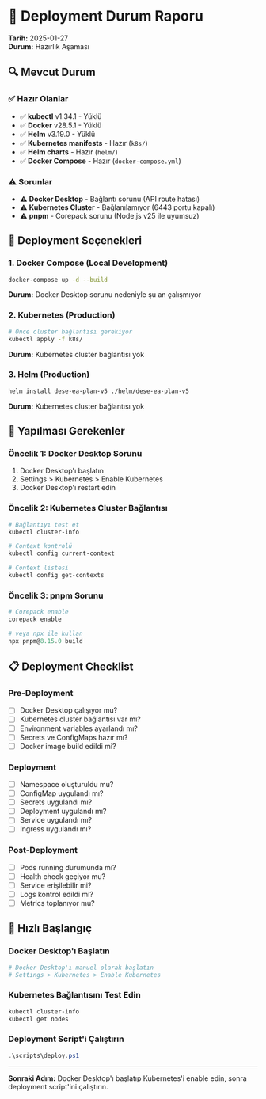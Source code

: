 # 🚀 Deployment Durum Raporu

**Tarih:** 2025-01-27  
**Durum:** Hazırlık Aşaması

## 🔍 Mevcut Durum

### ✅ Hazır Olanlar
- ✅ **kubectl** v1.34.1 - Yüklü
- ✅ **Docker** v28.5.1 - Yüklü
- ✅ **Helm** v3.19.0 - Yüklü
- ✅ **Kubernetes manifests** - Hazır (`k8s/`)
- ✅ **Helm charts** - Hazır (`helm/`)
- ✅ **Docker Compose** - Hazır (`docker-compose.yml`)

### ⚠️ Sorunlar
- ⚠️ **Docker Desktop** - Bağlantı sorunu (API route hatası)
- ⚠️ **Kubernetes Cluster** - Bağlanılamıyor (6443 portu kapalı)
- ⚠️ **pnpm** - Corepack sorunu (Node.js v25 ile uyumsuz)

## 🎯 Deployment Seçenekleri

### 1. Docker Compose (Local Development)
```bash
docker-compose up -d --build
```
**Durum:** Docker Desktop sorunu nedeniyle şu an çalışmıyor

### 2. Kubernetes (Production)
```bash
# Önce cluster bağlantısı gerekiyor
kubectl apply -f k8s/
```
**Durum:** Kubernetes cluster bağlantısı yok

### 3. Helm (Production)
```bash
helm install dese-ea-plan-v5 ./helm/dese-ea-plan-v5
```
**Durum:** Kubernetes cluster bağlantısı yok

## 🔧 Yapılması Gerekenler

### Öncelik 1: Docker Desktop Sorunu
1. Docker Desktop'ı başlatın
2. Settings > Kubernetes > Enable Kubernetes
3. Docker Desktop'ı restart edin

### Öncelik 2: Kubernetes Cluster Bağlantısı
```powershell
# Bağlantıyı test et
kubectl cluster-info

# Context kontrolü
kubectl config current-context

# Context listesi
kubectl config get-contexts
```

### Öncelik 3: pnpm Sorunu
```powershell
# Corepack enable
corepack enable

# veya npx ile kullan
npx pnpm@8.15.0 build
```

## 📋 Deployment Checklist

### Pre-Deployment
- [ ] Docker Desktop çalışıyor mu?
- [ ] Kubernetes cluster bağlantısı var mı?
- [ ] Environment variables ayarlandı mı?
- [ ] Secrets ve ConfigMaps hazır mı?
- [ ] Docker image build edildi mi?

### Deployment
- [ ] Namespace oluşturuldu mu?
- [ ] ConfigMap uygulandı mı?
- [ ] Secrets uygulandı mı?
- [ ] Deployment uygulandı mı?
- [ ] Service uygulandı mı?
- [ ] Ingress uygulandı mı?

### Post-Deployment
- [ ] Pods running durumunda mı?
- [ ] Health check geçiyor mu?
- [ ] Service erişilebilir mi?
- [ ] Logs kontrol edildi mi?
- [ ] Metrics toplanıyor mu?

## 🚀 Hızlı Başlangıç

### Docker Desktop'ı Başlatın
```powershell
# Docker Desktop'ı manuel olarak başlatın
# Settings > Kubernetes > Enable Kubernetes
```

### Kubernetes Bağlantısını Test Edin
```powershell
kubectl cluster-info
kubectl get nodes
```

### Deployment Script'i Çalıştırın
```powershell
.\scripts\deploy.ps1
```

---

**Sonraki Adım:** Docker Desktop'ı başlatıp Kubernetes'i enable edin, sonra deployment script'ini çalıştırın.

